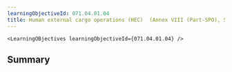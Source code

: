 ```yaml
---
learningObjectiveId: 071.04.01.04
title: Human external cargo operations (HEC)  (Annex VIII (Part-SPO), Subpart E)
---
```


```tsx eval
<LearningOBjectives learningObjectiveId={071.04.01.04} />
```

## Summary
